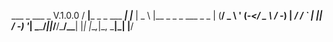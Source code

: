   ___                  _       ___ _            V.1.0.0
 / __|___ _ _  ___ ___| |___  | _ \ |__ _ _  _ ___ _ _
| (__/ _ \ ' \(_-</ _ \ / -_) |  _/ / _` | || / -_) '_|
 \___\___/_||_/__/\___/_\___| |_| |_\__,_|\_, \___|_|
                                         |__/
 
